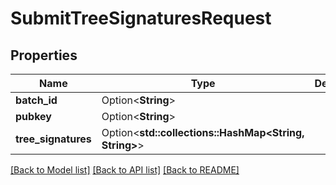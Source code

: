 # SubmitTreeSignaturesRequest

## Properties

| Name                | Type                                                  | Description | Notes      |
| ------------------- | ----------------------------------------------------- | ----------- | ---------- |
| **batch_id**        | Option<**String**>                                    |             | [optional] |
| **pubkey**          | Option<**String**>                                    |             | [optional] |
| **tree_signatures** | Option<**std::collections::HashMap<String, String>**> |             | [optional] |

[[Back to Model list]](../README.md#documentation-for-models) [[Back to API list]](../README.md#documentation-for-api-endpoints) [[Back to README]](../README.md)
